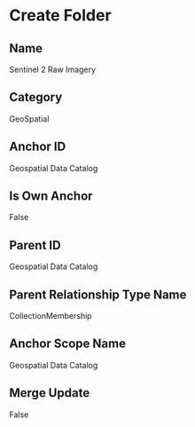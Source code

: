 # Create Folder   
## Name  
  
Sentinel 2 Raw Imagery  
  
## Category  
GeoSpatial  
  
## Anchor ID  
Geospatial Data Catalog  
  
## Is Own Anchor  
  
False  
  
## Parent ID  
Geospatial Data Catalog  
  
## Parent Relationship Type Name  
CollectionMembership  
  
## Anchor Scope Name  
Geospatial Data Catalog  
  
## Merge Update   
False
